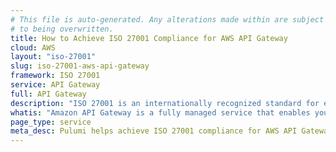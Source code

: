 ```yaml
---
# This file is auto-generated. Any alterations made within are subject
# to being overwritten.
title: How to Achieve ISO 27001 Compliance for AWS API Gateway
cloud: AWS
layout: "iso-27001"
slug: iso-27001-aws-api-gateway
framework: ISO 27001
service: API Gateway
full: API Gateway
description: "ISO 27001 is an internationally recognized standard for establishing, implementing, maintaining, and continually improving an information security management system (ISMS). It helps organizations protect sensitive data by providing a risk-based approach, ensuring that security measures are proportionate to the risks faced. ISO 27001 is based around the following 3 pillars: confidentiality, integrity, and availability. By achieving ISO 27001 certification, organizations demonstrate their commitment to robust information security practices and regulatory compliance."
whatis: "Amazon API Gateway is a fully managed service that enables you to create, publish, and manage APIs at any scale. It simplifies building and securing REST, HTTP, and WebSocket APIs, handling tasks like authorization, throttling, and monitoring. API Gateway integrates seamlessly with AWS services, allowing you to connect backend systems, Lambda functions, and other endpoints with ease."
page_type: service
meta_desc: Pulumi helps achieve ISO 27001 compliance for AWS API Gateway by enforcing security, cost, and compliance requirements. Speak with an expert to get started.
---
```


